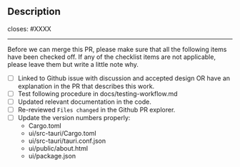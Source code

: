 <!-- < < < < < < < < < < < < < < < < < < < < < < < < < < < < < < < < < ☺
v                               ✰  Thanks for creating a PR! ✰
v    Before hitting that submit button please review the checkboxes.
v    If a checkbox is n/a - please still include it but + a little note why
☺ > > > > > > > > > > > > > > > > > > > > > > > > > > > > > > > > >  -->

## Description

<!-- Add a description of the changes that this PR introduces and the files that
are the most critical to review.
-->

closes: #XXXX

---

Before we can merge this PR, please make sure that all the following items have been
checked off. If any of the checklist items are not applicable, please leave them but
write a little note why.

- [ ] Linked to Github issue with discussion and accepted design OR have an explanation in the PR that describes this work.
- [ ] Test following procedure in docs/testing-workflow.md
- [ ] Updated relevant documentation in the code.
- [ ] Re-reviewed `Files changed` in the Github PR explorer.
- [ ] Update the version numbers properly:
   * Cargo.toml
   * ui/src-tauri/Cargo.toml
   * ui/src-tauri/tauri.conf.json
   * ui/public/about.html
   * ui/package.json
